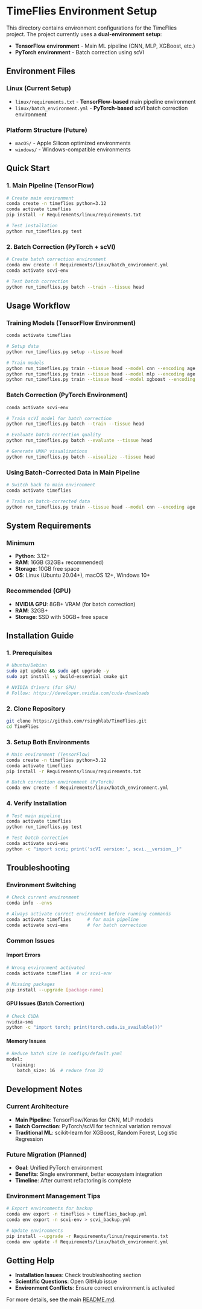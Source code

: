 # TimeFlies Environment Setup

This directory contains environment configurations for the TimeFlies project. The project currently uses a **dual-environment setup**:

- **TensorFlow environment** - Main ML pipeline (CNN, MLP, XGBoost, etc.)
- **PyTorch environment** - Batch correction using scVI

## Environment Files

### Linux (Current Setup)
- `linux/requirements.txt` - **TensorFlow-based** main pipeline environment
- `linux/batch_environment.yml` - **PyTorch-based** scVI batch correction environment

### Platform Structure (Future)
- `macOS/` - Apple Silicon optimized environments
- `windows/` - Windows-compatible environments

## Quick Start

### 1. Main Pipeline (TensorFlow)
```bash
# Create main environment
conda create -n timeflies python=3.12
conda activate timeflies
pip install -r Requirements/linux/requirements.txt

# Test installation
python run_timeflies.py test
```

### 2. Batch Correction (PyTorch + scVI)
```bash
# Create batch correction environment
conda env create -f Requirements/linux/batch_environment.yml
conda activate scvi-env

# Test batch correction
python run_timeflies.py batch --train --tissue head
```

## Usage Workflow

### Training Models (TensorFlow Environment)
```bash
conda activate timeflies

# Setup data
python run_timeflies.py setup --tissue head

# Train models
python run_timeflies.py train --tissue head --model cnn --encoding age
python run_timeflies.py train --tissue head --model mlp --encoding age
python run_timeflies.py train --tissue head --model xgboost --encoding age
```

### Batch Correction (PyTorch Environment)  
```bash
conda activate scvi-env

# Train scVI model for batch correction
python run_timeflies.py batch --train --tissue head

# Evaluate batch correction quality
python run_timeflies.py batch --evaluate --tissue head

# Generate UMAP visualizations
python run_timeflies.py batch --visualize --tissue head
```

### Using Batch-Corrected Data in Main Pipeline
```bash
# Switch back to main environment
conda activate timeflies

# Train on batch-corrected data
python run_timeflies.py train --tissue head --model cnn --encoding age --batch-correction
```

## System Requirements

### Minimum
- **Python**: 3.12+
- **RAM**: 16GB (32GB+ recommended)
- **Storage**: 10GB free space
- **OS**: Linux (Ubuntu 20.04+), macOS 12+, Windows 10+

### Recommended (GPU)
- **NVIDIA GPU**: 8GB+ VRAM (for batch correction)
- **RAM**: 32GB+
- **Storage**: SSD with 50GB+ free space

## Installation Guide

### 1. Prerequisites
```bash
# Ubuntu/Debian
sudo apt update && sudo apt upgrade -y
sudo apt install -y build-essential cmake git

# NVIDIA drivers (for GPU)
# Follow: https://developer.nvidia.com/cuda-downloads
```

### 2. Clone Repository
```bash
git clone https://github.com/rsinghlab/TimeFlies.git
cd TimeFlies
```

### 3. Setup Both Environments
```bash
# Main environment (TensorFlow)
conda create -n timeflies python=3.12
conda activate timeflies
pip install -r Requirements/linux/requirements.txt

# Batch correction environment (PyTorch)
conda env create -f Requirements/linux/batch_environment.yml
```

### 4. Verify Installation
```bash
# Test main pipeline
conda activate timeflies
python run_timeflies.py test

# Test batch correction
conda activate scvi-env
python -c "import scvi; print('scVI version:', scvi.__version__)"
```

## Troubleshooting

### Environment Switching
```bash
# Check current environment
conda info --envs

# Always activate correct environment before running commands
conda activate timeflies      # for main pipeline
conda activate scvi-env       # for batch correction
```

### Common Issues

#### Import Errors
```bash
# Wrong environment activated
conda activate timeflies  # or scvi-env

# Missing packages
pip install --upgrade [package-name]
```

#### GPU Issues (Batch Correction)
```bash
# Check CUDA
nvidia-smi
python -c "import torch; print(torch.cuda.is_available())"
```

#### Memory Issues
```bash
# Reduce batch size in configs/default.yaml
model:
  training:
    batch_size: 16  # reduce from 32
```

## Development Notes

### Current Architecture
- **Main Pipeline**: TensorFlow/Keras for CNN, MLP models
- **Batch Correction**: PyTorch/scVI for technical variation removal
- **Traditional ML**: scikit-learn for XGBoost, Random Forest, Logistic Regression

### Future Migration (Planned)
- **Goal**: Unified PyTorch environment
- **Benefits**: Single environment, better ecosystem integration
- **Timeline**: After current refactoring is complete

### Environment Management Tips
```bash
# Export environments for backup
conda env export -n timeflies > timeflies_backup.yml
conda env export -n scvi-env > scvi_backup.yml

# Update environments
pip install --upgrade -r Requirements/linux/requirements.txt
conda env update -f Requirements/linux/batch_environment.yml
```

## Getting Help

- **Installation Issues**: Check troubleshooting section
- **Scientific Questions**: Open GitHub issue
- **Environment Conflicts**: Ensure correct environment is activated

For more details, see the main [README.md](../README.md).
